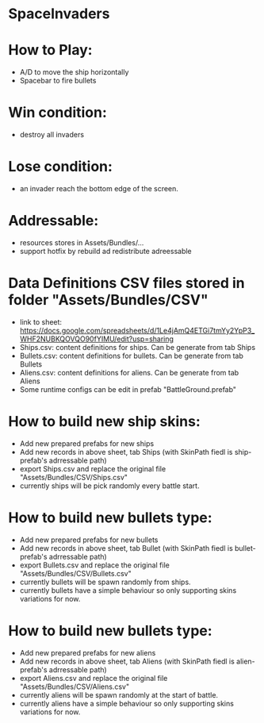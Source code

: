 # SpaceInvaders

# How to Play:
- A/D to move the ship horizontally
- Spacebar to fire bullets
# Win condition:
- destroy all invaders
# Lose condition:
- an invader reach the bottom edge of the screen.


# Addressable:
- resources stores in Assets/Bundles/...
- support hotfix by rebuild ad redistribute adreessable

# Data Definitions CSV files stored in folder "Assets/Bundles/CSV"
- link to sheet: https://docs.google.com/spreadsheets/d/1Le4jAmQ4ETGi7tmYy2YpP3_WHF2NUBKQOVQO90fYIMU/edit?usp=sharing
- Ships.csv: content definitions for ships. Can be generate from tab Ships
- Bullets.csv:  content definitions for bullets. Can be generate from tab Bullets
- Aliens.csv: content definitions for aliens. Can be generate from tab Aliens
- Some runtime configs can be edit in prefab "BattleGround.prefab"

# How to build new ship skins:
- Add new prepared prefabs for new ships
- Add new records in above sheet, tab Ships (with SkinPath fiedl is ship-prefab's adrressable path)
- export Ships.csv and replace the original file "Assets/Bundles/CSV/Ships.csv"
- currently ships will be pick randomly every battle start.

# How to build new bullets type:
- Add new prepared prefabs for new bullets
- Add new records in above sheet, tab Bullet (with SkinPath fiedl is bullet-prefab's adrressable path)
- export Bullets.csv and replace the original file "Assets/Bundles/CSV/Bullets.csv"
- currently bullets will be spawn randomly from ships.
- currently bullets have a simple behaviour so only supporting skins variations for now. 


# How to build new bullets type:
- Add new prepared prefabs for new aliens
- Add new records in above sheet, tab Aliens (with SkinPath fiedl is alien-prefab's adrressable path)
- export Aliens.csv and replace the original file "Assets/Bundles/CSV/Aliens.csv"
- currently aliens will be spawn randomly at the start of battle.
- currently aliens have a simple behaviour so only supporting skins variations for now. 

